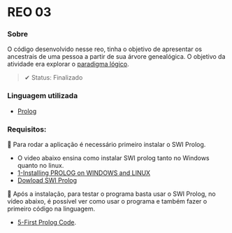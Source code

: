 # REO 03

### Sobre
O código desenvolvido nesse reo, tinha o objetivo de apresentar os ancestrais de uma pessoa a partir de sua árvore genealógica. O objetivo da atividade era explorar o [paradigma lógico](https://pt.wikipedia.org/wiki/Programação_lógica).

> ✔ Status: Finalizado

### Linguagem utilizada
<ul>
    <li>
        <a href="https://www.swi-prolog.org/pldoc/index.html">
            Prolog
        </a>
    </li>
</ul>

### Requisitos:
📍 Para rodar a aplicação é necessário primeiro instalar o SWI Prolog.
- O video abaixo ensina como instalar SWI prolog tanto no Windows quanto no linux.
- [1-Installing PROLOG on WINDOWS and LINUX](https://youtu.be/4vv3EOjtpHo)
- [Dowload SWI Prolog](https://www.swi-prolog.org/Download.html)


📍 Após a instalação, para testar o programa basta usar o SWI Prolog, no vídeo abaixo, é possível ver como usar o programa e também fazer o primeiro código na linguagem.
- [5-First Prolog Code](https://youtu.be/-v1K9AnkAeM).
 
